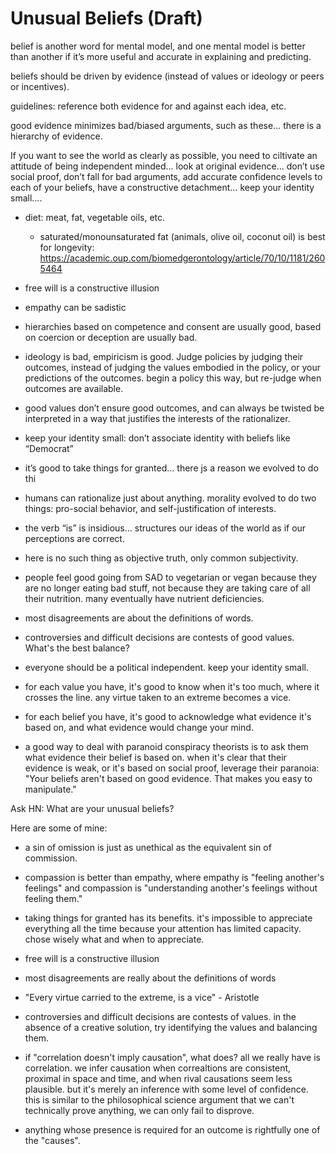 
# Unusual Beliefs (Draft)

belief is another word for mental model, and one mental model is better than another if it’s more useful and accurate in explaining and predicting.

beliefs should be driven by evidence (instead of values or ideology or peers or incentives).

guidelines: reference both evidence for and against each idea, etc.

good evidence minimizes bad/biased arguments, such as these… there is a hierarchy of evidence.

If you want to see the world as clearly as possible, you need to ciltivate an attitude of being independent minded… look at original evidence… don’t use social proof, don’t fall for bad arguments, add accurate confidence levels to each of your beliefs, have a constructive detachment… keep your identity small….

- diet: meat, fat, vegetable oils, etc.
  - saturated/monounsaturated fat (animals, olive oil, coconut oil) is best for longevity: https://academic.oup.com/biomedgerontology/article/70/10/1181/2605464
- free will is a constructive illusion
- empathy can be sadistic
- hierarchies based on competence and consent are usually good, based on coercion or deception are usually bad.
- ideology is bad, empiricism is good. Judge policies by judging their outcomes, instead of judging the values embodied in the policy, or your predictions of the outcomes. begin a policy this way, but re-judge when outcomes are available.
- good values don’t ensure good outcomes, and can always be twisted be interpreted in a way that justifies the interests of the rationalizer.
- keep your identity small: don’t associate identity with beliefs like “Democrat”
- it’s good to take things for granted… there js a reason we evolved to do thi
- humans can rationalize just about anything. morality evolved to do two things: pro-social behavior, and self-justification of interests.
- the verb “is” is insidious… structures our ideas of the world as if our perceptions are correct.
- here is no such thing as objective truth, only common subjectivity.
- people feel good going from SAD to vegetarian or vegan because they are no longer eating bad stuff, not because they are taking care of all their nutrition. many eventually have nutrient deficiencies.
- most disagreements are about the definitions of words.
- controversies and difficult decisions are contests of good values. What's the best balance?
- everyone should be a political independent. keep your identity small.

- for each value you have, it's good to know when it's too much, where it crosses the line. any virtue taken to an extreme becomes a vice.
- for each belief you have, it's good to acknowledge what evidence it's based on, and what evidence would change your mind.
- a good way to deal with paranoid conspiracy theorists is to ask them what evidence their belief is based on. when it's clear that their evidence is weak, or it's based on social proof, leverage their paranoia: "Your beliefs aren't based on good evidence. That makes you easy to manipulate."



Ask HN: What are your unusual beliefs?

Here are some of mine:

- a sin of omission is just as unethical as the equivalent sin of commission.

- compassion is better than empathy, where empathy is "feeling another's feelings" and compassion is "understanding another's feelings without feeling them."

- taking things for granted has its benefits. it's impossible to appreciate everything all the time because your attention has limited capacity. chose wisely what and when to appreciate.

- free will is a constructive illusion

- most disagreements are really about the definitions of words

- "Every virtue carried to the extreme, is a vice" - Aristotle

- controversies and difficult decisions are contests of values. in the absence of a creative solution, try identifying the values and balancing them.

- if "correlation doesn't imply causation", what does? all we really have is correlation. we infer causation when correaltions are consistent, proximal in space and time, and when rival causations seem less plausible. but it's merely an inference with some level of confidence. this is similar to the philosophical science argument that we can't technically prove anything, we can only fail to disprove.

- anything whose presence is required for an outcome is rightfully one of the "causes".
